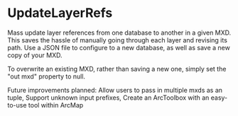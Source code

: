# UpdateLayerRefs
Mass update layer references from one database to another in a given MXD. This saves the hassle of manually going through each layer and revising its path. Use a JSON file to configure to a new database, as well as save a new copy of your MXD.

To overwrite an existing MXD, rather than saving a new one, simply set the "out mxd" property to null.

Future improvements planned:
Allow users to pass in multiple mxds as an tuple,
Support unknown input prefixes,
Create an ArcToolbox with an easy-to-use tool within ArcMap
